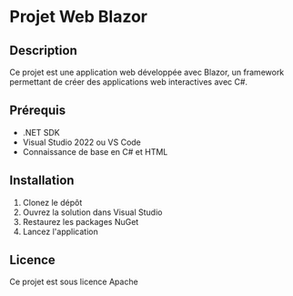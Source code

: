 # Projet Web Blazor

## Description
Ce projet est une application web développée avec Blazor, un framework permettant de créer des applications web interactives avec C#.

## Prérequis
- .NET SDK
- Visual Studio 2022 ou VS Code
- Connaissance de base en C# et HTML

## Installation
1. Clonez le dépôt
2. Ouvrez la solution dans Visual Studio
3. Restaurez les packages NuGet
4. Lancez l'application

## Licence
Ce projet est sous licence Apache
